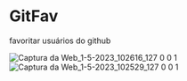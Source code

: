 # GitFav

favoritar usuários do github 

![Captura da Web_1-5-2023_102616_127 0 0 1](https://user-images.githubusercontent.com/104095370/235459287-c414775f-5cd7-4d3f-a219-52c266789639.jpeg)
![Captura da Web_1-5-2023_102529_127 0 0 1](https://user-images.githubusercontent.com/104095370/235459355-bc5a68b9-fabe-4864-8206-cabbfadc7ab3.jpeg)
